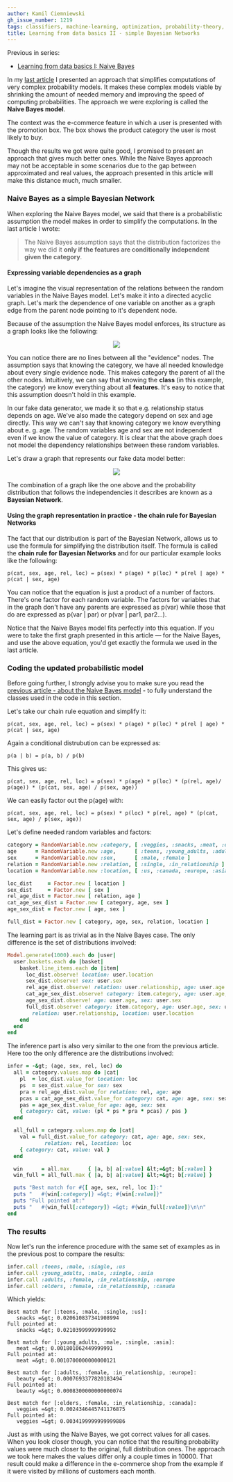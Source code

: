 ```yaml
---
author: Kamil Ciemniewski
gh_issue_number: 1219
tags: classifiers, machine-learning, optimization, probability-theory, ruby
title: Learning from data basics II - simple Bayesian Networks
---
```




Previous in series:

- [Learning from data basics I: Naive Bayes](/2016/03/learning-from-data-basics-naive-bayes.html)

In my [last article](http://blog.endpoint.com/2016/03/learning-from-data-basics-naive-bayes.html) I presented an approach that simplifies computations of very complex probability models. It makes these complex models viable by shrinking the amount of needed memory and improving the speed of computing probabilities. The approach we were exploring is called the **Naive Bayes model**.

The context was the e-commerce feature in which a user is presented with the promotion box. The box shows the product category the user is most likely to buy.

Though the results we got were quite good, I promised to present an approach that gives much better ones. While the Naive Bayes approach may not be acceptable in some scenarios due to the gap between approximated and real values, the approach presented in this article will make this distance much, much smaller.

### Naive Bayes as a simple Bayesian Network

When exploring  the Naive Bayes model, we said that there is a probabilistic assumption the model makes in order to simplify the computations. In the last article I wrote:

> 
>   
> 
> The Naive Bayes assumption says that the distribution factorizes the way we did it **only if the features are conditionally independent given the category**.
> 
> 
> 

#### Expressing variable dependencies as a graph

Let's imagine the visual representation of the relations between the random variables in the Naive Bayes model. Let's make it into a directed acyclic graph. Let's mark the dependence of one variable on another as a graph edge from the parent node pointing to it's dependent node.

Because of the assumption the Naive Bayes model enforces, its structure as a graph looks like the following:

<div class="separator" style="clear: both; text-align: center;"><a href="/blog/2016/04/12/learning-from-data-basics-ii-simple/image-0.png" imageanchor="1" style="margin-left: 1em; margin-right: 1em;"><img border="0" src="/blog/2016/04/12/learning-from-data-basics-ii-simple/image-0.png"/></a></div>

You can notice there are no lines between all the "evidence" nodes. The assumption says that knowing the category, we have all needed knowledge about every single evidence node. This makes category the parent of all the other nodes. Intuitively, we can say that knowing the **class** (in this example, the category) we know everything about all **features**. It's easy to notice that this assumption doesn't hold in this example.

In our fake data generator, we made it so that e.g. relationship status depends on age. We've also made the category depend on sex and age directly. This way we can't say that knowing category we know everything about e. g. age. The random variables age and sex are not independent even if we know the value of category. It is clear that the above graph does not model the dependency relationships between these random variables.

Let's draw a graph that represents our fake data model better:

<div class="separator" style="clear: both; text-align: center;"><a href="/blog/2016/04/12/learning-from-data-basics-ii-simple/image-1.png" imageanchor="1" style="margin-left: 1em; margin-right: 1em;"><img border="0" src="/blog/2016/04/12/learning-from-data-basics-ii-simple/image-1.png"/></a></div>

The combination of a graph like the one above and the probability distribution that follows the independencies it describes are known as a **Bayesian Network**.

#### Using the graph representation in practice - the chain rule for Bayesian Networks

The fact that our distribution is part of the Bayesian Network, allows us to use the formula for simplifying the distribution itself. The formula is called the **chain rule for Bayesian Networks** and for our particular example looks like the following:

```nohighlight
p(cat, sex, age, rel, loc) = p(sex) * p(age) * p(loc) * p(rel | age) * p(cat | sex, age)
```

You can notice that the equation is just a product of a number of factors. There's one factor for each random variable. The factors for variables that in the graph don't have any parents are expressed as p(var) while those that do are expressed as p(var | par) or p(var | par1, par2...). 

Notice that the Naive Bayes model fits perfectly into this equation. If you were to take the first graph presented in this article — for the Naive Bayes, and use the above equation, you'd get exactly the formula we used in the last article.

### Coding the updated probabilistic model

Before going further, I strongly advise you to make sure you read the [previous article - about the Naive Bayes model](http://blog.endpoint.com/2016/03/learning-from-data-basics-naive-bayes.html) - to fully understand the classes used in the code in this section.

Let's take our chain rule equation and simplify it:

```nohighlight
p(cat, sex, age, rel, loc) = p(sex) * p(age) * p(loc) * p(rel | age) * p(cat | sex, age)
```

Again a conditional distrubution can be expressed as:

```nohighlight
p(a | b) = p(a, b) / p(b)
```

This gives us:

```nohighlight
p(cat, sex, age, rel, loc) = p(sex) * p(age) * p(loc) * (p(rel, age)/ p(age)) * (p(cat, sex, age) / p(sex, age))
```

We can easily factor out the p(age) with:

```nohighlight
p(cat, sex, age, rel, loc) = p(sex) * p(loc) * p(rel, age) * (p(cat, sex, age) / p(sex, age))
```

Let's define needed random variables and factors:

```ruby
category = RandomVariable.new :category, [ :veggies, :snacks, :meat, :drinks, :beauty, :magazines ]
age      = RandomVariable.new :age,      [ :teens, :young_adults, :adults, :elders ]
sex      = RandomVariable.new :sex,      [ :male, :female ]
relation = RandomVariable.new :relation, [ :single, :in_relationship ]
location = RandomVariable.new :location, [ :us, :canada, :europe, :asia ]

loc_dist     = Factor.new [ location ]
sex_dist     = Factor.new [ sex ]
rel_age_dist = Factor.new [ relation, age ]
cat_age_sex_dist = Factor.new [ category, age, sex ]
age_sex_dist = Factor.new [ age, sex ]

full_dist = Factor.new [ category, age, sex, relation, location ]
```

The learning part is as trivial as in the Naive Bayes case. The only difference is the set of distributions involved:

```ruby
Model.generate(1000).each do |user|
  user.baskets.each do |basket|
    basket.line_items.each do |item|
      loc_dist.observe! location: user.location
      sex_dist.observe! sex: user.sex
      rel_age_dist.observe! relation: user.relationship, age: user.age
      cat_age_sex_dist.observe! category: item.category, age: user.age, sex: user.sex
      age_sex_dist.observe! age: user.age, sex: user.sex
      full_dist.observe! category: item.category, age: user.age, sex: user.sex,
        relation: user.relationship, location: user.location
    end
  end
end
```

The inference part is also very similar to the one from the previous article. Here too the only difference are the distributions involved:

```ruby
infer = -&gt; (age, sex, rel, loc) do
  all = category.values.map do |cat|
    pl  = loc_dist.value_for location: loc
    ps  = sex_dist.value_for sex: sex
    pra = rel_age_dist.value_for relation: rel, age: age
    pcas = cat_age_sex_dist.value_for category: cat, age: age, sex: sex
    pas = age_sex_dist.value_for age: age, sex: sex
    { category: cat, value: (pl * ps * pra * pcas) / pas }
  end

  all_full = category.values.map do |cat|
    val = full_dist.value_for category: cat, age: age, sex: sex,
            relation: rel, location: loc
    { category: cat, value: val }
  end

  win      = all.max      { |a, b| a[:value] &lt;=&gt; b[:value] }
  win_full = all_full.max { |a, b| a[:value] &lt;=&gt; b[:value] }

  puts "Best match for #{[ age, sex, rel, loc ]}:"
  puts "   #{win[:category]} =&gt; #{win[:value]}"
  puts "Full pointed at:"
  puts "   #{win_full[:category]} =&gt; #{win_full[:value]}\n\n"
end
```

### The results

Now let's run the inference procedure with the same set of examples as in the previous post to compare the results:

```ruby
infer.call :teens, :male, :single, :us
infer.call :young_adults, :male, :single, :asia
infer.call :adults, :female, :in_relationship, :europe
infer.call :elders, :female, :in_relationship, :canada
```

Which yields:

```nohighlight
Best match for [:teens, :male, :single, :us]:
   snacks =&gt; 0.020610837341908994
Full pointed at:
   snacks =&gt; 0.02103999999999992

Best match for [:young_adults, :male, :single, :asia]:
   meat =&gt; 0.001801062449999991
Full pointed at:
   meat =&gt; 0.0010700000000000121

Best match for [:adults, :female, :in_relationship, :europe]:
   beauty =&gt; 0.0007693377820183494
Full pointed at:
   beauty =&gt; 0.0008300000000000074

Best match for [:elders, :female, :in_relationship, :canada]:
   veggies =&gt; 0.0024346445741176875
Full pointed at:
   veggies =&gt; 0.0034199999999999886
```

Just as with using the Naive Bayes, we got correct values for all cases. When you look closer though, you can notice that the resulting probability values were much closer to the original, full distribution ones. The approach we took here makes the values differ only a couple times in 10000. That result could make a difference in the e-commerce shop from the example if it were visited by millions of customers each month.


